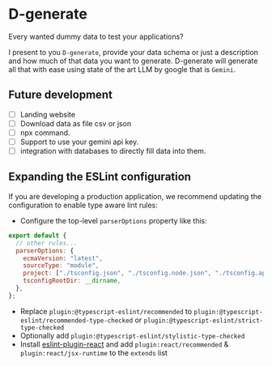 # D-generate

Every wanted dummy data to test your applications?

I present to you `D-generate`, provide your data schema or just a description and how much of that data you want to generate. D-generate will generate all that with ease using state of the art LLM by google that is `Gemini`.

## Future development

- [ ] Landing website
- [ ] Download data as file csv or json
- [ ] npx command.
- [ ] Support to use your gemini api key.
- [ ] integration with databases to directly fill data into them.

## Expanding the ESLint configuration

If you are developing a production application, we recommend updating the configuration to enable type aware lint rules:

- Configure the top-level `parserOptions` property like this:

```js
export default {
  // other rules...
  parserOptions: {
    ecmaVersion: "latest",
    sourceType: "module",
    project: ["./tsconfig.json", "./tsconfig.node.json", "./tsconfig.app.json"],
    tsconfigRootDir: __dirname,
  },
};
```

- Replace `plugin:@typescript-eslint/recommended` to `plugin:@typescript-eslint/recommended-type-checked` or `plugin:@typescript-eslint/strict-type-checked`
- Optionally add `plugin:@typescript-eslint/stylistic-type-checked`
- Install [eslint-plugin-react](https://github.com/jsx-eslint/eslint-plugin-react) and add `plugin:react/recommended` & `plugin:react/jsx-runtime` to the `extends` list
